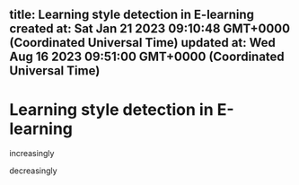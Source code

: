 
title: Learning style detection in E-learning
created at: Sat Jan 21 2023 09:10:48 GMT+0000 (Coordinated Universal Time)
updated at: Wed Aug 16 2023 09:51:00 GMT+0000 (Coordinated Universal Time)
---

# Learning style detection in E-learning

increasingly

decreasingly

          
